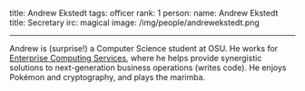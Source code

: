title: Andrew Ekstedt
tags: officer
rank: 1
person:
    name: Andrew Ekstedt
    title: Secretary
    irc: magical
    image: /img/people/andrewekstedt.png

---

Andrew is (surprise!) a Computer Science student at OSU.
He works for [Enterprise Computing Services][ECS], where he helps provide synergistic solutions to next-generation business operations (writes code).
He enjoys Pokémon and cryptography, and plays the marimba.

[ECS]: http://is.oregonstate.edu/ecs
